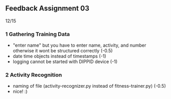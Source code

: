 ## Feedback Assignment 03

12/15

### 1 Gathering Training Data

- "enter name" but you have to enter name, activity, and number otherwise it wont be structured correctly (-0.5)
- date time objects instead of timestamps (-1)
- logging cannot be started with DIPPID device (-1)

### 2 Activity Recognition

- naming of file (activity-recognizer.py instead of fitness-trainer.py) (-0.5)
- nice! :)
